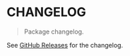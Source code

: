 # CHANGELOG

> Package changelog.

See [GitHub Releases](https://github.com/stdlib-js/utils-papply-right/releases) for the changelog.